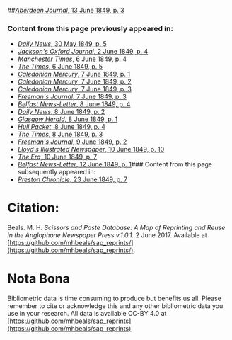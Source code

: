 ##[*Aberdeen Journal*, 13 June 1849, p. 3](https://mhbeals.github.io/sap_html/Aberdeen-Journal/Aberdeen-Journal-13-June-1849-p-3)

### Content from this page previously appeared in:
+ [*Daily News*, 30 May 1849, p. 5](https://mhbeals.github.io/sap_html/Daily-News/Daily-News-30-May-1849-p-5)
+ [*Jackson's Oxford Journal*, 2 June 1849, p. 4](https://mhbeals.github.io/sap_html/Jackson's-Oxford-Journal/Jackson's-Oxford-Journal-2-June-1849-p-4)
+ [*Manchester Times*, 6 June 1849, p. 4](https://mhbeals.github.io/sap_html/Manchester-Times/Manchester-Times-6-June-1849-p-4)
+ [*The Times*, 6 June 1849, p. 5](https://mhbeals.github.io/sap_html/The-Times/The-Times-6-June-1849-p-5)
+ [*Caledonian Mercury*, 7 June 1849, p. 1](https://mhbeals.github.io/sap_html/Caledonian-Mercury/Caledonian-Mercury-7-June-1849-p-1)
+ [*Caledonian Mercury*, 7 June 1849, p. 2](https://mhbeals.github.io/sap_html/Caledonian-Mercury/Caledonian-Mercury-7-June-1849-p-2)
+ [*Caledonian Mercury*, 7 June 1849, p. 3](https://mhbeals.github.io/sap_html/Caledonian-Mercury/Caledonian-Mercury-7-June-1849-p-3)
+ [*Freeman's Journal*, 7 June 1849, p. 3](https://mhbeals.github.io/sap_html/Freeman's-Journal/Freeman's-Journal-7-June-1849-p-3)
+ [*Belfast News-Letter*, 8 June 1849, p. 4](https://mhbeals.github.io/sap_html/Belfast-News-Letter/Belfast-News-Letter-8-June-1849-p-4)
+ [*Daily News*, 8 June 1849, p. 2](https://mhbeals.github.io/sap_html/Daily-News/Daily-News-8-June-1849-p-2)
+ [*Glasgow Herald*, 8 June 1849, p. 1](https://mhbeals.github.io/sap_html/Glasgow-Herald/Glasgow-Herald-8-June-1849-p-1)
+ [*Hull Packet*, 8 June 1849, p. 4](https://mhbeals.github.io/sap_html/Hull-Packet/Hull-Packet-8-June-1849-p-4)
+ [*The Times*, 8 June 1849, p. 3](https://mhbeals.github.io/sap_html/The-Times/The-Times-8-June-1849-p-3)
+ [*Freeman's Journal*, 9 June 1849, p. 2](https://mhbeals.github.io/sap_html/Freeman's-Journal/Freeman's-Journal-9-June-1849-p-2)
+ [*Lloyd's Illustrated Newspaper*, 10 June 1849, p. 10](https://mhbeals.github.io/sap_html/Lloyd's-Illustrated-Newspaper/Lloyd's-Illustrated-Newspaper-10-June-1849-p-10)
+ [*The Era*, 10 June 1849, p. 7](https://mhbeals.github.io/sap_html/The-Era/The-Era-10-June-1849-p-7)
+ [*Belfast News-Letter*, 12 June 1849, p. 1](https://mhbeals.github.io/sap_html/Belfast-News-Letter/Belfast-News-Letter-12-June-1849-p-1)### Content from this page subsequently appeared in:
+ [*Preston Chronicle*, 23 June 1849, p. 7](https://mhbeals.github.io/sap_html/Preston-Chronicle/Preston-Chronicle-23-June-1849-p-7)
                    
# Citation: 

Beals. M. H. *Scissors and Paste Database: A Map of Reprinting and Reuse in the Anglophone Newspaper Press v.1.0.1.* 2 June 2017. Available at [https://github.com/mhbeals/sap_reprints/](https://github.com/mhbeals/sap_reprints/). 
                    
# Nota Bona

Bibliometric data is time consuming to produce but benefits us all. Please remember to cite or acknowledge this and any other bibliometric data you use in your research. All data is available CC-BY 4.0 at [https://github.com/mhbeals/sap_reprints](https://github.com/mhbeals/sap_reprints)